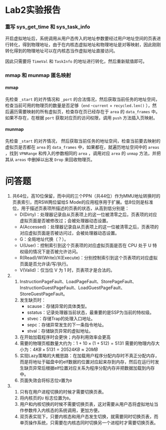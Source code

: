 # Lab2实验报告
### 重写 sys_get_time 和 sys_task_info
开启虚拟地址后，系统调用从用户态传入的地址参数要经过用户地址空间的页表进行转化，得到物理地址，由于在内核态虚拟地址和物理地址是对等映射，因此刚刚转化得到的物理地址可以在内核态当作虚拟地址直接访问。

因此只需要将 `TimeVal` 和 `TaskInfo` 的地址进行转化，然后重新赋值即可。

### mmap 和 munmap 匿名映射
#### mmap
先检查 `_start` 的对齐情况和 `_port` 的合法情况，然后获取当前任务的地址空间，检查当前可用的物理页的数量是否足够（`end` -`current` + `recycled.len()` ），然后遍历需要映射的所有虚拟页，检查存在页已经存在于 `area` 的 `data_frames` 中。如果不存在，在根据 `port` 获取对应页的访问权限，调用 `push` 方法插入页映射。
#### munmap
先检查 `_start` 的对齐情况， 然后获取当前任务的地址空间，检查当前要去映射的虚拟页是否都在 `area` 的 `data_frames` 中，如果都在，就遍历地址空间中的 `areas` ，找到 `VPNRange` 和传入的参数相同的 `area` ，调用对应 `area` 的 `unmap` 方法，并把其从 `areas` 中删掉以出发 `Drop` 来回收物理页。
# 问答题
1. 共64位，高10位保留，而中间的三个PPN（共44位）作为MMU地址转换时的页表索引，而RSW两位留给S Mode的应用程序用于扩展。低8位则是标准位，用于描述页表项所描述的页表的状态，从高到低分别是：
    - D(Dirty)：处理器记录自从页表项上的这一位被清零之后，页表项的对应虚拟页面是否被修改过；会被处理器动态设置。
    - A(Accessed)：处理器记录自从页表项上的这一位被清零之后，页表项的对应虚拟页面是否被访问过，会被处理器动态设置。
    - G：全局地址代换（？）。
    - U(User)：控制索引到这个页表项的对应虚拟页面是否在 CPU 处于 U 特权级的情况下是否被允许访问。
    - R(Read)/W(Write)/X(Execute)：分别控制索引到这个页表项的对应虚拟页面是否允许读/写/执行。
    - V(Valid)：仅当位 V 为 1 时，页表项才是合法的。
2.
    1. InstructionPageFault、LoadPageFault、StorePageFault、InstructionGuestPageFault、LoadGuestPageFault、StoreGuestPageFault。
    2. 发生缺页时：
        - scause：存储异常的具体类型。
        - sstatus：记录处理器当前状态，最重要的是SSP为当前的特权级。
        - stvec：存储Trap的处理入口地址。
        - sepc：存储异常发生的下一条指令地址。
        - stval：存储缺页异常的虚拟地址。
    3. 在开始加载程序时会更快；内存利用效率会更高
    4. 需要的物理页框数量大约为：$1+10\times(1 + 512) = 5131$
       需要的物理内存大小为：$4KB \times 5131 =20524KB\approx20MB$
    5. 实现Lazy策略的大概思路：在加载用户程序分配内存时不真正分配内存，而是将地址于磁盘中的elf数据的位置对应起来存到内存，然后在运行时发生缺页异常后根据elf位置对应关系为程序分配内存并把数据加载到内存中。
    6. 页面失效会将标志位`V`置为`0`
3.
    1. 只有在用户进程切换的时候才需要切换页表。
    2. 将内核页的`U` 标志位置为`0`。
    3. 用户和内核切换的时候不需要切换页表，这对需要从用户态将虚拟地址当作参数传入内核态的系统调用，更加方便。
    4. 双页表实现下，只要内核态和用户态发生切换，就需要同时切换页表，而单页操作系统，只需要在内核态同时切换另一个进程时才需要切换页表。